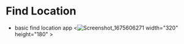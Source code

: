 # Find Location 
- basic find location app
<![Screenshot_1675606271](https://user-images.githubusercontent.com/98686056/216824687-ae0d7daa-b683-4303-b9cf-c1697da87ec9.png) width="320" height="180" >
